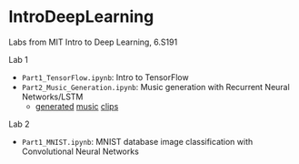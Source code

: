 # IntroDeepLearning
Labs from MIT Intro to Deep Learning, 6.S191

Lab 1

- `Part1_TensorFlow.ipynb`: Intro to TensorFlow
- `Part2_Music_Generation.ipynb`: Music generation with Recurrent Neural Networks/LSTM
  - [generated](https://drive.google.com/file/d/1BOsOji-SxavL_jJm10DEpRNtvYEjdMw-/view?usp=sharing) [music](https://drive.google.com/file/d/1qnkZ0q5AbyRgn1Qy1W85KtqxXby4NSpT/view?usp=sharing) [clips](https://drive.google.com/file/d/1a96t1fpbFAu7QkNwcNa9x_8PlHqo_mft/view?usp=sharing)

Lab 2

- `Part1_MNIST.ipynb`: MNIST database image classification with Convolutional Neural Networks



